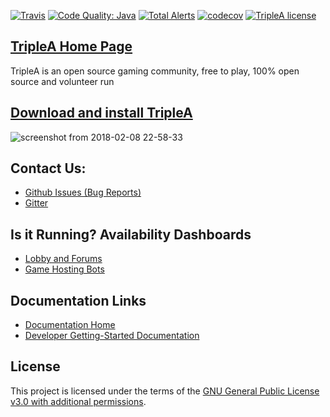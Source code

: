 [![Travis](https://img.shields.io/travis/triplea-game/triplea.svg?style=flat-square)](https://travis-ci.org/triplea-game/triplea)
[![Code Quality: Java](https://img.shields.io/lgtm/grade/java/g/triplea-game/triplea.svg?logo=lgtm&logoWidth=18&style=flat-square)](https://lgtm.com/projects/g/triplea-game/triplea/context:java)
[![Total Alerts](https://img.shields.io/lgtm/alerts/g/triplea-game/triplea.svg?logo=lgtm&logoWidth=18&style=flat-square)](https://lgtm.com/projects/g/triplea-game/triplea/alerts)
[![codecov](https://img.shields.io/codecov/c/github/triplea-game/triplea/master.svg?style=flat-square)](https://codecov.io/gh/triplea-game/triplea)
[![TripleA license](https://img.shields.io/github/license/triplea-game/triplea.svg?style=flat-square)](https://github.com/triplea-game/triplea/blob/master/LICENSE)


##  [TripleA Home Page](http://triplea-game.org/)

TripleA is an open source gaming community, free to play, 100% open source and volunteer run

 
## [Download and install TripleA](http://triplea-game.org/download/)
![screenshot from 2018-02-08 22-58-33](https://user-images.githubusercontent.com/12397753/36015523-a4e28a24-0d23-11e8-84c0-c4bd0ee19ce0.png)


## Contact Us:
- [Github Issues (Bug Reports)](https://github.com/triplea-game/triplea/issues/new)
- [Gitter](https://gitter.im/triplea-game/social)

## Is it Running? Availability Dashboards
- [Lobby and Forums](https://stats.uptimerobot.com/14RYqsN5m)
- [Game Hosting Bots](https://stats.uptimerobot.com/2WVgrCzO4)

## Documentation Links
- [Documentation Home](https://github.com/triplea-game/triplea/tree/master/docs/)
- [Developer Getting-Started Documentation](https://github.com/triplea-game/triplea/tree/master/docs/dev)

## License

This project is licensed under the terms of the 
[GNU General Public License v3.0 with additional permissions](/docs/license.md).
